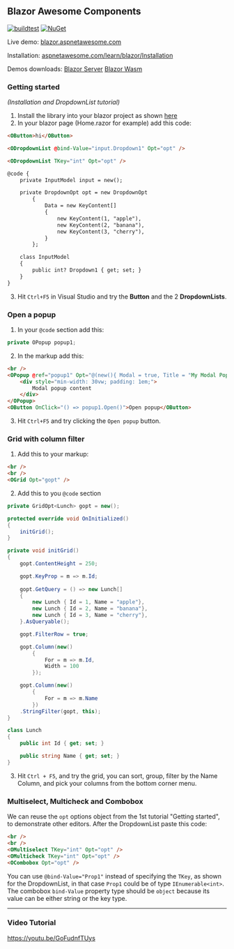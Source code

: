 ## Blazor Awesome Components

[![buildtest](https://github.com/omuleanu/BlazorAwesome/actions/workflows/buildtest.yml/badge.svg)](https://github.com/omuleanu/BlazorAwesome/actions/workflows/buildtest.yml) [![NuGet](http://img.shields.io/nuget/v/Omu.BlazorAwesome.svg?label=NuGet)](https://www.nuget.org/packages/Omu.BlazorAwesome/)

Live demo: [blazor.aspnetawesome.com](https://blazor.aspnetawesome.com)

Installation: [aspnetawesome.com/learn/blazor/Installation](https://www.aspnetawesome.com/learn/blazor/Installation)

Demos downloads: [Blazor Server](https://www.aspnetawesome.com/Download/BlazorAwesomeDemo) [Blazor Wasm](https://www.aspnetawesome.com/Download/BlazorWasmAweDemo)


### Getting started
_(Installation and DropdownList tutorial)_
1) Install the library into your blazor project as shown [here](https://www.aspnetawesome.com/learn/blazor/Installation)
2) In your blazor page (Home.razor for example) add this code:
``` html
<OButton>hi</OButton>

<ODropdownList @bind-Value="input.Dropdown1" Opt="opt" />

<ODropdownList TKey="int" Opt="opt" />

@code {
    private InputModel input = new();

    private DropdownOpt opt = new DropdownOpt
        {
            Data = new KeyContent[]
            {
                new KeyContent(1, "apple"),
                new KeyContent(2, "banana"),
                new KeyContent(3, "cherry"),
            }
        };

    class InputModel
    {
        public int? Dropdown1 { get; set; }
    }
}
```
3) Hit `Ctrl+F5` in Visual Studio and try the **Button** and the 2 **DropdownLists**.

### Open a popup
1) In your `@code` section add this:
``` csharp
private OPopup popup1;
```
2) In the markup add this:
``` html
<br />
<OPopup @ref="popup1" Opt="@(new(){ Modal = true, Title = "My Modal Popup", OutClickClose = true })">
    <div style="min-width: 30vw; padding: 1em;">
        Modal popup content
    </div>
</OPopup>
<OButton OnClick="() => popup1.Open()">Open popup</OButton>
```
3) Hit `Ctrl+F5` and try clicking the `Open popup` button.

### Grid with column filter
1) Add this to your markup:
``` html
<br />
<br />
<OGrid Opt="gopt" />
```
2) Add this to you `@code` section
``` csharp
private GridOpt<Lunch> gopt = new();

protected override void OnInitialized()
{
    initGrid();
}

private void initGrid()
{
    gopt.ContentHeight = 250;

    gopt.KeyProp = m => m.Id;
    
    gopt.GetQuery = () => new Lunch[]
    {
        new Lunch { Id = 1, Name = "apple"},
        new Lunch { Id = 2, Name = "banana"},
        new Lunch { Id = 3, Name = "cherry"},
    }.AsQueryable();

    gopt.FilterRow = true;

    gopt.Column(new()
        {
            For = m => m.Id,
            Width = 100
        });

    gopt.Column(new()
        {
            For = m => m.Name
        })
    .StringFilter(gopt, this);
}

class Lunch
{
    public int Id { get; set; }

    public string Name { get; set; }
}
```
3) Hit `Ctrl + F5`, and try the grid, you can sort, group, filter by the Name Column, and pick your columns from the bottom corner menu.

### Multiselect, Multicheck and Combobox
We can reuse the `opt` options object from the 1st tutorial "Getting started", to demonstrate other editors.
After the DropdownList paste this code:
``` html
<br />
<br />
<OMultiselect TKey="int" Opt="opt" />
<OMulticheck TKey="int" Opt="opt" />
<OCombobox Opt="opt" />
```
You can use `@bind-Value="Prop1"` instead of specifying the `TKey`, as shown for the DropdownList, in that case `Prop1` could be of type `IEnumerable<int>`. The combobox `bind-Value` property type should be `object` because its value can be either string or the key type.

---
### Video Tutorial
https://youtu.be/GoFudnfTUys
